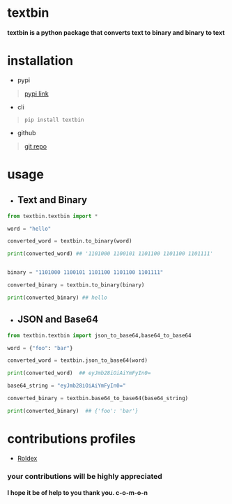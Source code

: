 # textbin

#### textbin is a python package that converts text to binary and binary to text

# installation

- pypi
> [pypi link](https://pypi.org/project/textbin/)

- cli
> `pip install textbin`

- github
> [git repo](https://github.com/C-o-m-o-n/textbin)

# usage

- ## Text and Binary
```python
from textbin.textbin import *

word = "hello"

converted_word = textbin.to_binary(word)

print(converted_word) ## '1101000 1100101 1101100 1101100 1101111'


binary = "1101000 1100101 1101100 1101100 1101111"

converted_binary = textbin.to_binary(binary)

print(converted_binary) ## hello

```

- ## JSON and Base64

```python
from textbin.textbin import json_to_base64,base64_to_base64

word = {"foo": "bar"}

converted_word = textbin.json_to_base64(word)

print(converted_word)  ## eyJmb28iOiAiYmFyIn0=

base64_string = "eyJmb28iOiAiYmFyIn0="

converted_binary = textbin.base64_to_base64(base64_string)

print(converted_binary)  ## {'foo': 'bar'}


```

# contributions profiles
- [Roldex](https://github.com/r0ld3x)

### your contributions will be highly appreciated

#### I hope it be of help to you thank you. c-o-m-o-n
